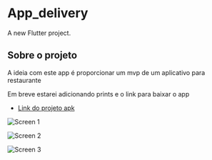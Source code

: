 #  App_delivery

A new Flutter project.

## Sobre o projeto

A ideia com este app é proporcionar um mvp de um aplicativo para restaurante

Em breve estarei adicionando prints e o link para baixar o app

- [Link do projeto apk](https://drive.google.com/file/d/1VHMUVTLqMQTipH4qaOfdhXRVXo8Vrxy_/view?usp=sharing)


![Screen 1](https://user-images.githubusercontent.com/95689416/152385189-223bfc9b-c5fe-4c6f-a18e-7ae7b8b12c26.jpeg)



![Screen 2](https://user-images.githubusercontent.com/95689416/152374596-c9a947b0-3d13-4259-b0be-b258079e6ce1.jpeg)

![Screen 3](https://user-images.githubusercontent.com/95689416/152374612-a7dc215f-4b2e-4bcd-84d5-150d40bad7c8.jpeg)

